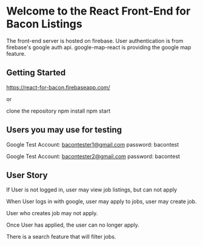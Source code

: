 # Welcome to the React Front-End for Bacon Listings

The front-end server is hosted on firebase.
User authentication is from firebase's google auth api.
google-map-react is providing the google map feature.

## Getting Started

https://react-for-bacon.firebaseapp.com/

or

clone the repository
npm install
npm start

## Users you may use for testing

Google Test Account: bacontester1@gmail.com
password: bacontest

Google Test Account: bacontester2@gmail.com
password: bacontest

## User Story

If User is not logged in, user may view job listings, but can not apply

When User logs in with google, user may apply to jobs, user may create job.

User who creates job may not apply.

Once User has applied, the user can no longer apply.

There is a search feature that will filter jobs.
